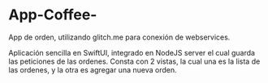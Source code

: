 # App-Coffee-
App de orden, utilizando glitch.me para conexión de webservices.

Aplicación sencilla en SwiftUI, integrado en NodeJS server el cual guarda las peticiones de las ordenes.
Consta con 2 vistas, la cual una es la lista de las ordenes, y la otra es agregar una nueva orden.


